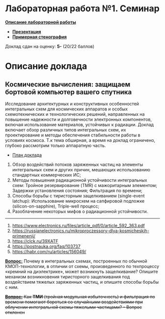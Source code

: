 # Лабораторная работа №1. Семинар

[**Описание лабораторной работы**](https://gitlab.se.ifmo.ru/computer-systems/csa-rolling#%D0%BB%D0%B0%D0%B1%D0%BE%D1%80%D0%B0%D1%82%D0%BE%D1%80%D0%BD%D0%B0%D1%8F-%D1%80%D0%B0%D0%B1%D0%BE%D1%82%D0%B0-1-%D1%81%D0%B5%D0%BC%D0%B8%D0%BD%D0%B0%D1%80)

- [**Презентация**](./slides.pdf)
- [**Примерная стенография**](./text.docx)

Доклад сдан на оценку: **5-** (20/22 баллов)

# Описание доклада

## Космические вычисления: защищаем бортовой компьютер вашего спутника

Исследование архитектурных и конструктивных особенностей интегральных схем для космических аппаратов и особых схемотехнических и технологических решений, направленных на повышение надежности и долговечности электронных компонентов, включая использование материалов, устойчивых к радиации. Доклад включает обзор различных типов интегральных схем, их проектирование и методы обеспечения стабильности работы в условиях космоса. Т.к тема обширная, а время на доклад ограничено, глубоко рассмотрим только аппаратную часть.

- [План доклада](./table-of-contents.md)

1) Обзор воздействий потоков заряженных частиц на элементы интегральных схем и других причин, мешающих использованию стандартных коммерческих ИС;
2) Методы повышения радиационной устойчивости интегральных схем: Тройное резервирование (TMR) с мажоритарным элементом; Задержки установления состояния; Фильтрация по времени;
3) Способы борьбы с тиристорным защелкиванием (single-event latchup): Использование микросхем на сапфировой подложке (silicon-on-sapphire), Triple-well процесс;
4) Разоблачение некоторых мифов о радиационной устойчивости.

---

1) https://www.electronics.ru/files/article_pdf/0/article_592_363.pdf
2) https://russianelectronics.ru/mikroproczessory-dlya-kosmicheskih-primenenij/
3) https://clck.ru/39XATF
4) https://postnauka.org/faq/103737
5) https://habr.com/ru/articles/156049/

<b><u>Вопрос:</u></b> Почему в интегральных схемах, построенных по обычной КМОП-технологии, в отличии от схемы, произведенного по техпроцессу «кремний на диэлектрике», может возникнуть защелкивание? Опишите механизм возникновения тиристорного защелкивания под воздействием тяжелых заряженных частиц, и опишите способы борьбы с ним.

~~<b><u>Вопрос:</u></b> Как **ТМИ** (тройная модульная избыточность) и фильтрация по времени помогают бороться cо случайными воздействиями при облучении интегральной схемы тяжелыми частицами? - Вопрос отклонен~~
